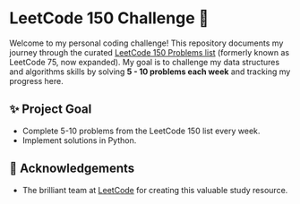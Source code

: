 # LeetCode 150 Challenge 🚀

Welcome to my personal coding challenge! This repository documents my journey through the curated [LeetCode 150 Problems list](https://leetcode.com/studyplan/leetcode-75/) (formerly known as LeetCode 75, now expanded). My goal is to challenge my data structures and algorithms skills by solving **5 - 10 problems each week** and tracking my progress here.


## ✨ Project Goal

* Complete 5-10 problems from the LeetCode 150 list every week.
* Implement solutions in Python.


## 🙏 Acknowledgements

* The brilliant team at [LeetCode](https://leetcode.com/) for creating this valuable study resource.

